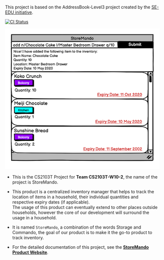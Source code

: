 This project is based on the AddressBook-Level3 project created by the [SE-EDU initiative](https://se-education.org).

[![CI Status](https://github.com/se-edu/addressbook-level3/workflows/Java%20CI/badge.svg)](https://github.com/AY2021S2-CS2103T-W10-2/tp/actions)

![Ui](docs/images/Ui.png)

* This is the CS2103T Project for **Team CS2103T-W10-2**, the name of the project is StoreMando.

* This product is a centralized inventory manager that helps to track the location of items in a household, their
  individual quantities and respective expiry dates (if applicable). <br>
  The usage of this product can eventually extend to other places outside households, however the core of our
  development will surround the usage in a household.

* It is named `StoreMando`, a combination of the words Storage and Commando, the goal of our product is to make it the
  go-to product to track inventory.

* For the detailed documentation of this project, see
  the **[StoreMando Product Website](https://ay2021s2-cs2103t-w10-2.github.io/tp/)**.

